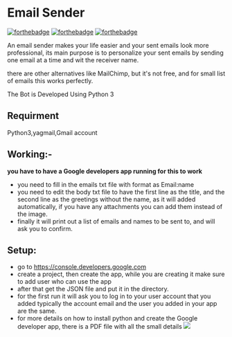# Email Sender
[![forthebadge](https://forthebadge.com/images/badges/made-with-python.svg)](https://forthebadge.com) [![forthebadge](https://forthebadge.com/images/badges/built-with-love.svg)](https://forthebadge.com) [![forthebadge](https://forthebadge.com/images/badges/powered-by-electricity.svg)](https://forthebadge.com)

An email sender makes your life easier and your sent emails look more professional,
its main purpose is to personalize your sent emails by sending one email at a time and wit the 
receiver name.

there are other alternatives like MailChimp, but it's not free, and for small list of emails 
this works perfectly.

The Bot is Developed Using Python 3 
 ## Requirment
  Python3,yagmail,Gmail account

## Working:-
**you have to have a Google developers app running for this to work**
- you need to fill in the emails txt file with format as Email:name
- you need to edit the body txt file to have the first line as the title, and the second line as the greetings without the name, as it will added automatically, if you have any attachments you can add them instead of the image. 
- finally it will print out a list of emails and names to be sent to, and will ask you to confirm.

## Setup:
* go to https://console.developers.google.com
* create a project, then create the app, while you are creating it make sure to add user who can use the app
* after that get the JSON file and put it in the directory.
* for the first run it will ask you to log in to your user account that you added typically the account email and the user you added in your app are the same.
* for more details on how to install python and create the Google developer app, there is a PDF file with all the small details 
**[![](https://i.postimg.cc/YCgpnSDm/22.png)](https://console.developers.google.com)**
